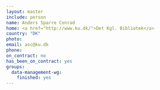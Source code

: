 ```yaml
---
layout: master
include: person
name: Anders Sparre Conrad
home: <a href="http://www.ku.dk/">Det Kgl. Bibliotek</a>
country: "DK"
photo:
email: asc@ku.dk
phone:
on_contract: no
has_been_on_contract: yes
groups:
  data-management-wg:
    finished: yes
---
```

